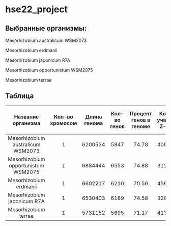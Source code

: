 # hse22_project

## Выбранные организмы:

Mesorhizobium australicum WSM2073

Mesorhizobium erdmanii

Mesorhizobium japonicum R7A

Mesorhizobium opportunistum WSM2075

Mesorhizobium terrae

## Таблица

|Название организма             |Кол-во хромосом|Длина генома|Кол-во генов |Процент генов в геноме |Кол-во участков Z-ДНК|Кол-во участков Z-ДНК* |Общая длина участков Z-ДНК*  |
|:-----------------------------:|:-------------:|:----------:|:-----------:|:---------------------:|:---------------------:|:---------------------:|:---------------------------:|
|Mesorhizobium australicum WSM2073       |1              |6200534     |5847         |74.78                  |4096345                |1848                   |18642                        |
|Mesorhizobium opportunistum WSM2075|1              |6884444     |6553         |74.88                  |3127379                |1191                   |11872                        |
|Mesorhizobium erdmanii |1              |6602217     |6210         |70.56                  |4563885                |1610                   |16364                        |
|Mesorhizobium japonicum R7A      |1              |6530403     |6189         |74.58                  |3283688                |1407                   |14016                        |
|Mesorhizobium terrae|1              |5731152     |5695         |71.17                  |4139808                |1544                   |15588                        |
